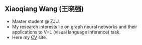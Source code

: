 
## Xiaoqiang Wang (王晓强)
- Master student @ ZJU.
- My research interests lie on graph neural networks and their applications to V+L (visual language inference) task.
- Here my [CV](https://resume.qindomitable.top/) site.